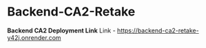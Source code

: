 # Backend-CA2-Retake


**Backend CA2 Deployment Link**
Link - https://backend-ca2-retake-y42j.onrender.com

